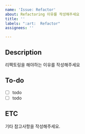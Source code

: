 ```yaml
---
name: 'Issue: Refactor'
about: Refactoring 이유를 작성해주세요
title: ''
labels: ":art:  Refactor"
assignees: ''

---
```


## Description
리팩토링을 해야하는 이유를 작성해주세요

## To-do
- [ ] todo
- [ ] todo

## ETC
기타 참고사항을 작성해주세요.
